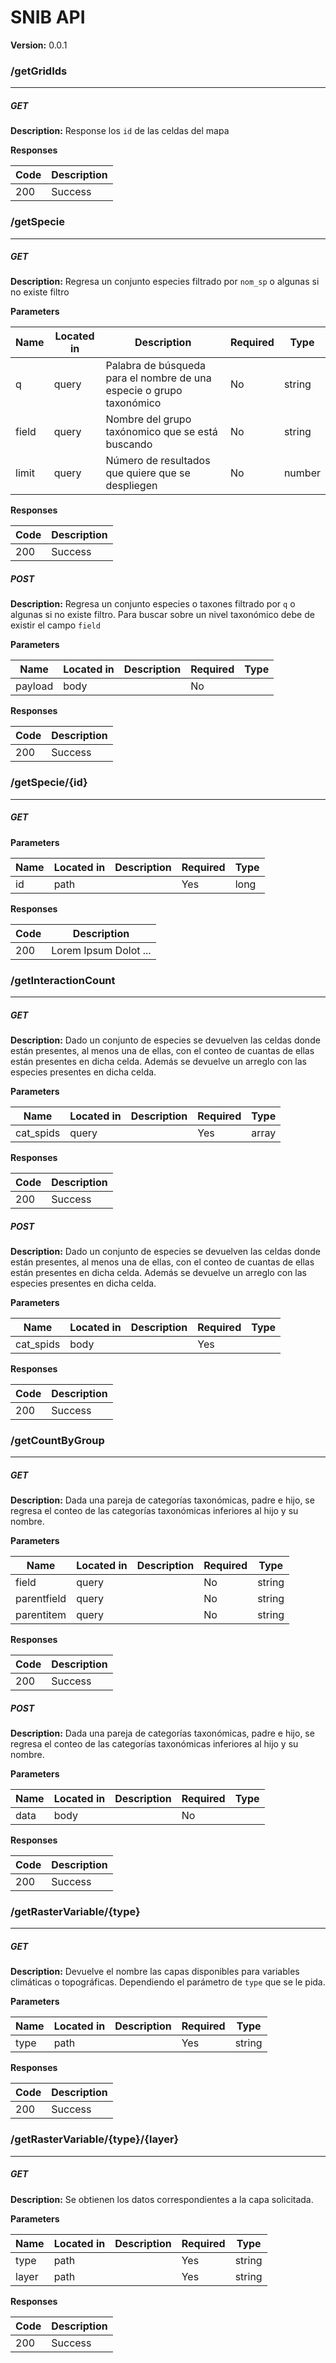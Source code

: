 SNIB API
========
**Version:** 0.0.1

### /getGridIds
---
##### ***GET***
**Description:** Response los `id` de las celdas del mapa

**Responses**

| Code | Description |
| ---- | ----------- |
| 200 | Success |

### /getSpecie
---
##### ***GET***
**Description:** Regresa un conjunto especies filtrado por `nom_sp` o algunas si no
existe filtro


**Parameters**

| Name | Located in | Description | Required | Type |
| ---- | ---------- | ----------- | -------- | ---- |
| q | query | Palabra de búsqueda para el nombre de una especie o grupo taxonómico  | No | string |
| field | query | Nombre del grupo taxónomico que se está buscando  | No | string |
| limit | query | Número de resultados que quiere que se despliegen | No | number |

**Responses**

| Code | Description |
| ---- | ----------- |
| 200 | Success |

##### ***POST***
**Description:** Regresa un conjunto especies o taxones filtrado por `q` o algunas si no
existe filtro. Para buscar sobre un nivel taxonómico debe de existir el 
campo `field`


**Parameters**

| Name | Located in | Description | Required | Type |
| ---- | ---------- | ----------- | -------- | ---- |
| payload | body |  | No |  |

**Responses**

| Code | Description |
| ---- | ----------- |
| 200 | Success |

### /getSpecie/{id}
---
##### ***GET***
**Parameters**

| Name | Located in | Description | Required | Type |
| ---- | ---------- | ----------- | -------- | ---- |
| id | path |  | Yes | long |

**Responses**

| Code | Description |
| ---- | ----------- |
| 200 | Lorem Ipsum Dolot ... |

### /getInteractionCount
---
##### ***GET***
**Description:** Dado un conjunto de especies se devuelven las celdas donde están
presentes, al menos una de ellas, con el conteo de cuantas de ellas
están presentes en dicha celda. Además se devuelve un arreglo con
las especies presentes en dicha celda.


**Parameters**

| Name | Located in | Description | Required | Type |
| ---- | ---------- | ----------- | -------- | ---- |
| cat_spids | query |  | Yes | array |

**Responses**

| Code | Description |
| ---- | ----------- |
| 200 | Success |

##### ***POST***
**Description:** Dado un conjunto de especies se devuelven las celdas donde están
presentes, al menos una de ellas, con el conteo de cuantas de ellas
están presentes en dicha celda. Además se devuelve un arreglo con
las especies presentes en dicha celda.


**Parameters**

| Name | Located in | Description | Required | Type |
| ---- | ---------- | ----------- | -------- | ---- |
| cat_spids | body |  | Yes |  |

**Responses**

| Code | Description |
| ---- | ----------- |
| 200 | Success |

### /getCountByGroup
---
##### ***GET***
**Description:** Dada una pareja de categorías taxonómicas, padre e hijo, se regresa
el conteo de las categorías taxonómicas inferiores al hijo y su
nombre.


**Parameters**

| Name | Located in | Description | Required | Type |
| ---- | ---------- | ----------- | -------- | ---- |
| field | query |  | No | string |
| parentfield | query |  | No | string |
| parentitem | query |  | No | string |

**Responses**

| Code | Description |
| ---- | ----------- |
| 200 | Success |

##### ***POST***
**Description:** Dada una pareja de categorías taxonómicas, padre e hijo, se regresa
el conteo de las categorías taxonómicas inferiores al hijo y su
nombre.


**Parameters**

| Name | Located in | Description | Required | Type |
| ---- | ---------- | ----------- | -------- | ---- |
| data | body |  | No |  |

**Responses**

| Code | Description |
| ---- | ----------- |
| 200 | Success |

### /getRasterVariable/{type}
---
##### ***GET***
**Description:** Devuelve el nombre las capas disponibles para variables climáticas o 
topográficas. Dependiendo el parámetro de `type` que se le pida.


**Parameters**

| Name | Located in | Description | Required | Type |
| ---- | ---------- | ----------- | -------- | ---- |
| type | path |  | Yes | string |

**Responses**

| Code | Description |
| ---- | ----------- |
| 200 | Success |

### /getRasterVariable/{type}/{layer}
---
##### ***GET***
**Description:** Se obtienen los datos correspondientes a la capa solicitada.


**Parameters**

| Name | Located in | Description | Required | Type |
| ---- | ---------- | ----------- | -------- | ---- |
| type | path |  | Yes | string |
| layer | path |  | Yes | string |

**Responses**

| Code | Description |
| ---- | ----------- |
| 200 | Success |
